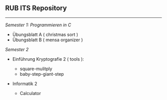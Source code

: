 **RUB ITS Repository**
-
---
*Semester 1: Programmieren in C*

 - Übungsblatt A ( christmas sort ) 
 - Übungsblatt B ( mensa organizer )

*Semester 2*

 - Einführung Kryptografie 2 ( tools ):
   - square-mulitply
   - baby-step-giant-step

 - Informatik 2
   - Calculator
 
